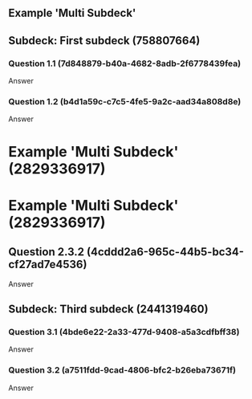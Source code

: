 
## Example 'Multi Subdeck'

## Subdeck: First subdeck (758807664)

### Question 1.1 (7d848879-b40a-4682-8adb-2f6778439fea)

Answer

### Question 1.2 (b4d1a59c-c7c5-4fe5-9a2c-aad34a808d8e)

Answer

# Example 'Multi Subdeck' (2829336917)

# Example 'Multi Subdeck' (2829336917)

## Question 2.3.2 (4cddd2a6-965c-44b5-bc34-cf27ad7e4536)

Answer

## Subdeck: Third subdeck (2441319460)

### Question 3.1 (4bde6e22-2a33-477d-9408-a5a3cdfbff38)

Answer

### Question 3.2 (a7511fdd-9cad-4806-bfc2-b26eba73671f)

Answer
